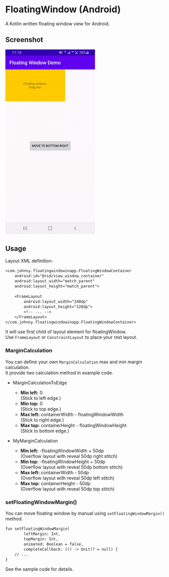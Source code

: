 # FloatingWindow (Android)

A Kotlin written floating window view for Android.

## Screenshot

<img src="https://github.com/j796160836/FloatingWindow_android/blob/master/screenshots/android.gif?raw=true" width="280" />

## Usage

Layout XML definition:

```
<com.johnny.floatingwindowinapp.FloatingWindowContainer
    android:id="@+id/view_window_container"
    android:layout_width="match_parent"
    android:layout_height="match_parent">

    <FrameLayout
        android:layout_width="240dp"
        android:layout_height="128dp">
        <!-- ... -->
    </FrameLayout>
</com.johnny.floatingwindowinapp.FloatingWindowContainer>
```

It will use first child of layout element for floatingWindow.  
Use `FrameLayout` or `ConstraintLayout` to place your rest layout.

### MarginCalculation

You can define your own `MarginCalculation` max and min margin calculation.  
It provide two calculation method in example code.

- MarginCalculationToEdge

	- **Min left:** 0  
	(Stick to left edge.) 
	- **Min top:** 0  
	(Stick to top edge.) 
	- **Max left:** containerWidth - floatingWindowWidth  
	(Stick to right edge.) 
	- **Max top:** containerHeight - floatingWindowHeight  
	(Stick to bottom edge.)
	
- MyMarginCalculation

	- **Min left:** -floatingWindowWidth + 50dp  
	(Overflow layout with reveal 50dp right stitch)
	- **Min top:** -floatingWindowHeight + 50dp  
	(Overflow layout with reveal 50dp bottom stitch)
	- **Max left:** containerWidth - 50dp  
	(Overflow layout with reveal 50dp left stitch)
	- **Max top:** containerHeight - 50dp  
	(Overflow layout with reveal 50dp top stitch)
	
### setFloatingWindowMargin()

You can move floating window by manual using `setFloatingWindowMargin()` method.

```
fun setFloatingWindowMargin(
        leftMargin: Int,
        topMargin: Int,
        animated: Boolean = false,
        completeCallback: (() -> Unit)? = null) {
    // ...
}
```

See the sample code for details.


